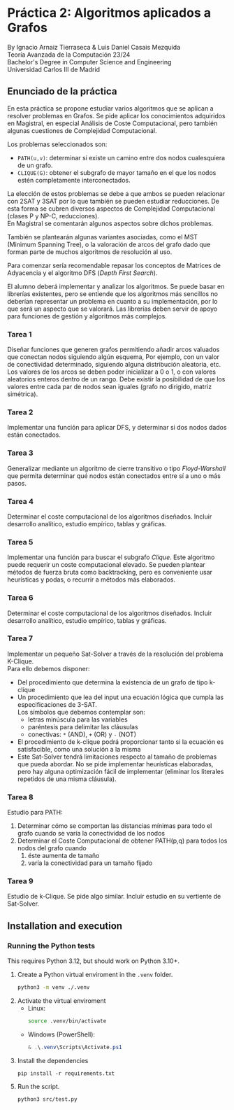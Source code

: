 # Práctica 2: Algoritmos aplicados a Grafos
By Ignacio Arnaiz Tierraseca & Luis Daniel Casais Mezquida  
Teoría Avanzada de la Computación 23/24  
Bachelor's Degree in Computer Science and Engineering  
Universidad Carlos III de Madrid


## Enunciado de la práctica
En esta práctica se propone estudiar varios algoritmos que se aplican a resolver problemas en Grafos. Se pide aplicar los conocimientos adquiridos en Magistral, en especial Análisis de Coste Computacional, pero también algunas cuestiones de Complejidad Computacional.

Los problemas seleccionados son:
- `PATH(u,v)`: determinar si existe un camino entre dos nodos cualesquiera de un grafo.
- `CLIQUE(G)`: obtener el subgrafo de mayor tamaño en el que los nodos estén completamente interconectados.

La elección de estos problemas se debe a que ambos se pueden relacionar con 2SAT y 3SAT por lo que también se pueden estudiar reducciones. De esta forma se cubren diversos aspectos de Complejidad Computacional (clases P y NP-C, reducciones).  
En Magistral se comentarán algunos aspectos sobre dichos problemas.

También se plantearán algunas variantes asociadas, como el MST (Minimum Spanning Tree), o la valoración de arcos del grafo dado que forman parte de muchos algoritmos de resolución al uso.

Para comenzar sería recomendable repasar los conceptos de Matrices de Adyacencia y el algoritmo DFS (_Depth First Search_).

El alumno deberá implementar y analizar los algoritmos. Se puede basar en librerías existentes, pero se entiende que los algoritmos más sencillos no deberían representar un problema en cuanto a su implementación, por lo que será un aspecto que se valorará. Las librerías deben servir de apoyo para funciones de gestión y algoritmos más complejos.

### Tarea 1
Diseñar funciones que generen grafos permitiendo añadir arcos valuados que conectan nodos siguiendo algún esquema, Por ejemplo, con un valor de conectividad determinado, siguiendo alguna distribución aleatoria, etc. Los valores de los arcos se deben poder inicializar a 0 o 1, o con valores aleatorios enteros dentro de un rango. Debe existir la posibilidad de que los valores entre cada par de nodos sean iguales (grafo no dirigido, matriz simétrica).

### Tarea 2
Implementar una función para aplicar DFS, y determinar si dos nodos dados están conectados.

### Tarea 3
Generalizar mediante un algoritmo de cierre transitivo o tipo _Floyd-Warshall_ que permita determinar qué nodos están conectados entre sí a uno o más pasos.

### Tarea 4
Determinar el coste computacional de los algoritmos diseñados. Incluir desarrollo analítico, estudio empírico, tablas y gráficas.

### Tarea 5
Implementar una función para buscar el subgrafo _Clique_. Este algoritmo puede requerir un coste computacional elevado. Se pueden plantear métodos de fuerza bruta como backtracking, pero es conveniente usar heurísticas y podas, o recurrir a métodos más elaborados.

### Tarea 6
Determinar el coste computacional de los algoritmos diseñados. Incluir desarrollo analítico, estudio empírico, tablas y gráficas.

### Tarea 7
Implementar un pequeño Sat-Solver a través de la resolución del problema K-Clique.  
Para ello debemos disponer:
- Del procedimiento que determina la existencia de un grafo de tipo k-clique
- Un procedimiento que lea del input una ecuación lógica que cumpla las especificaciones de 3-SAT.  
  Los símbolos que debemos contemplar son:
    - letras minúscula para las variables
    - paréntesis para delimitar las cláusulas
    - conectivas: `*` (AND), `+` (OR) y `-` (NOT)
- El procedimiento de k-clique podrá proporcionar tanto si la ecuación es satisfacible, como una solución a la misma
- Este Sat-Solver tendrá limitaciones respecto al tamaño de problemas que pueda abordar. No se pide implementar heurísticas elaboradas, pero hay alguna optimización fácil de implementar (eliminar los literales repetidos de una misma cláusula).


### Tarea 8
Estudio para PATH:
1. Determinar cómo se comportan las distancias mínimas para todo el grafo cuando se varía la conectividad de los nodos
2. Determinar el Coste Computacional de obtener PATH(p,q) para todos los nodos del grafo cuando
    1. éste aumenta de tamaño
    2. varía la conectividad para un tamaño fijado

### Tarea 9
Estudio de k-Clique. Se pide algo similar. Incluir estudio en su vertiente de Sat-Solver.



## Installation and execution




### Running the Python tests
This requires Python 3.12, but should work on Python 3.10+.

1. Create a Python virtual enviroment in the `.venv` folder.
    ```bash
    python3 -m venv ./.venv
    ```
2. Activate the virtual enviroment
   - Linux:
        ```bash
        source .venv/bin/activate
        ```
    - Windows (PowerShell):
        ```powershell
        & .\.venv\Scripts\Activate.ps1
        ```
3. Install the dependencies
   ```
   pip install -r requirements.txt
   ```
<!-- 4. Compile the Turing Machine simulator with `make`.  
If you're in Windows, we recommend you to instal [WSL2](https://learn.microsoft.com/es-es/windows/wsl/install) and run "in Linux", or use GCC through [MinGW-W64](https://www.mingw-w64.org/), you can find compiled binaries [here](https://github.com/niXman/mingw-builds-binaries) (you'll have to compile it manually by running the `gcc` command found in [`turing-machine-simulator/Makefile`](turing-machine-simulator/Makefile)).

   ```bash
   cd turing-machine-simulator
   make
   cd ..
   ``` -->
5. Run the script.
   ```
   python3 src/test.py
   ```